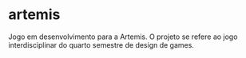 # artemis
Jogo em desenvolvimento para a Artemis. O projeto se refere ao jogo interdisciplinar do quarto semestre de design de games.
